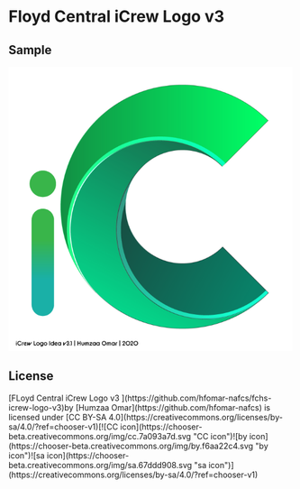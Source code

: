 <html style={font-family:system-ui;}>
  <h1>Floyd Central iCrew Logo v3</h1>

<h2>Sample</h2>
<kbd>
<img src="https://raw.githubusercontent.com/hfomar-nafcs/fchs-icrew-logo-v3/main/v3%20%5BNEW%5D%20%5BCURRENT%5D/iCrew-Logo-v3.1.png"></img>
</kbd>
<h2>License</h2>
</html>
[FLoyd Central iCrew Logo v3 ](https://github.com/hfomar-nafcs/fchs-icrew-logo-v3)by [Humzaa Omar](https://github.com/hfomar-nafcs) is licensed under [CC BY-SA 4.0](https://creativecommons.org/licenses/by-sa/4.0/?ref=chooser-v1)[![CC icon](https://chooser-beta.creativecommons.org/img/cc.7a093a7d.svg "CC icon")![by icon](https://chooser-beta.creativecommons.org/img/by.f6aa22c4.svg "by icon")![sa icon](https://chooser-beta.creativecommons.org/img/sa.67ddd908.svg "sa icon")](https://creativecommons.org/licenses/by-sa/4.0/?ref=chooser-v1)
